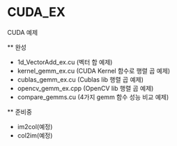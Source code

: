 # CUDA_EX
CUDA 예제 

** 완성
* 1d_VectorAdd_ex.cu (벡터 합 예제)
* kernel_gemm_ex.cu (CUDA Kernel 함수로 행렬 곱 예제)
* cublas_gemm_ex.cu (Cublas lib 행렬 곱 예제)
* opencv_gemm_ex.cpp (OpenCV lib 행렬 곱 예제)
* compare_gemms.cu (4가지 gemm 함수 성능 비교 예제)

** 준비중
* im2col(예정)
* col2im(예정)

